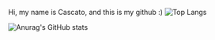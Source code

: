 Hi, my name is Cascato, and this is my github :)
![Top Langs](https://github-readme-stats.vercel.app/api/top-langs/?username=Cascato&layout=compact)

![Anurag's GitHub stats](https://github-readme-stats.vercel.app/api?username=Cascato&show_icons=true&theme=dracula)

